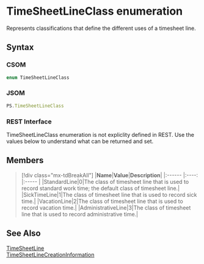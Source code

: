 [comment]: # (Name:TimeSheetLineClass)
[comment]: # (Name:Microsoft.Office.Project.Server.Library.TimeSheetLineClass)
[comment]: # (Type:Enum)
[comment]: # (Status:Verified)

# <a name="name"></a>TimeSheetLineClass enumeration

<a name="description"></a>Represents classifications that define the different uses of a timesheet line.

## <a name="syntax"></a>Syntax

### CSOM

```cs
enum TimeSheetLineClass 
```
### JSOM

```javascript
PS.TimeSheetLineClass
```
### REST Interface

TimeSheetLineClass enumeration is not expliclity defined in REST.  Use the values below to understand what can be returned and set.

## <a name="members"></a>Members

<a name="enumMembers"></a>
> [!div class="mx-tdBreakAll"]
|**Name**|**Value**|**Description**|
|:------ |:----: |:----- |
|<a name="StandardLine"></a>StandardLine|0|The class of timesheet line that is used to record standard work time; the default class of timesheet line.|
|<a name="SickTimeLine"></a>SickTimeLine|1|The class of timesheet line that is used to record sick time.|
|<a name="VacationLine"></a>VacationLine|2|The class of timesheet line that is used to record vacation time.|
|<a name="AdministrativeLine"></a>AdministrativeLine|3|The class of timesheet line that is used to record administrative time.|

## <a name="seeAlso"></a>See Also

[TimeSheetLine](TimeSheetLine.md)<br/>
[TimeSheetLineCreationInformation](TimeSheetLineCreationInformation.md)<br/>
